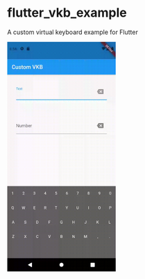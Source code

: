 # flutter_vkb_example

A custom virtual keyboard example for Flutter

<a href="https://raw.githubusercontent.com/jpnurmi/flutter_vkb_example/main/flutter_vkb_example.gif">
    <img src="https://raw.githubusercontent.com/jpnurmi/flutter_vkb_example/main/flutter_vkb_example.gif" width="250"/>
</a>
